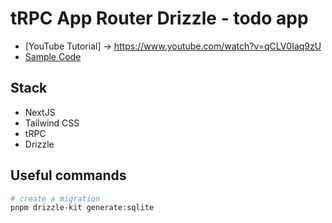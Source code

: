 # tRPC App Router Drizzle - todo app

- [YouTube Tutorial] -> https://www.youtube.com/watch?v=qCLV0Iaq9zU
- [Sample Code](https://github.com/jherr/trpc-on-the-app-router)

## Stack

- NextJS
- Tailwind CSS
- tRPC
- Drizzle

## Useful commands

```bash
# create a migration
pnpm drizzle-kit generate:sqlite
```
